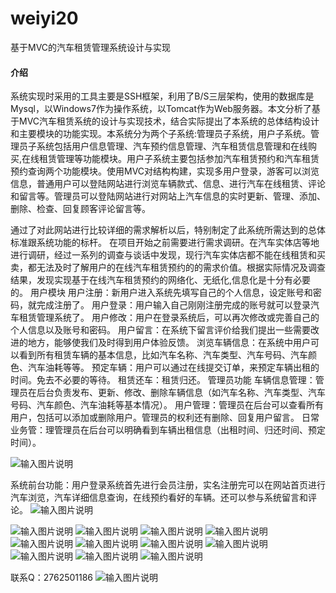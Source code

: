 # weiyi20
基于MVC的汽车租赁管理系统设计与实现
#### 介绍
系统实现时采用的工具主要是SSH框架，利用了B/S三层架构，使用的数据库是Mysql，以Windows7作为操作系统，以Tomcat作为Web服务器。本文分析了基于MVC汽车租赁系统的设计与实现技术，结合实际提出了本系统的总体结构设计和主要模块的功能实现。本系统分为两个子系统:管理员子系统，用户子系统。管理员子系统包括用户信息管理、汽车预约信息管理、汽车租赁信息管理和在线购买,在线租赁管理等功能模块。用户子系统主要包括参加汽车租赁预约和汽车租赁预约查询两个功能模块。使用MVC对结构构建，实现多用户登录，游客可以浏览信息，普通用户可以登陆网站进行浏览车辆款式、信息、进行汽车在线租赁、评论和留言等。管理员可以登陆网站进行对网站上汽车信息的实时更新、管理、添加、删除、检查、回复顾客评论留言等。

通过了对此网站进行比较详细的需求解析以后，特别制定了此系统所需达到的总体标准跟系统功能的标杆。
在项目开始之前需要进行需求调研。在汽车实体店等地进行调研，经过一系列的调查与谈话中发现，现行汽车实体店都不能在线租赁和买卖，都无法及时了解用户的在线汽车租赁预约的的需求价值。根据实际情况及调查结果，发现实现基于在线汽车租赁预约的网络化、无纸化,信息化是十分有必要的。
用户模块
用户注册：新用户进入系统先填写自己的个人信息，设定账号和密码，就完成注册了。
用户登录：用户输入自己刚刚注册完成的账号就可以登录汽车租赁管理系统了。
用户修改：用户在登录系统后，可以再次修改或完善自己的个人信息以及账号和密码。
用户留言：在系统下留言评价给我们提出一些需要改进的地方，能够使我们及时得到用户体验反馈。
浏览车辆信息：在系统中用户可以看到所有租赁车辆的基本信息，比如汽车名称、汽车类型、汽车号码、汽车颜色、汽车油耗等等。
预定车辆：用户可以通过在线提交订单，来预定车辆出租的时间。免去不必要的等待。
租赁还车：租赁归还。
管理员功能
车辆信息管理：管理员在后台负责发布、更新、修改、删除车辆信息（如汽车名称、汽车类型、汽车号码、汽车颜色、汽车油耗等基本情况）。
用户管理：管理员在后台可以查看所有用户，包括可以添加或删除用户。管理员的权利还有删除、回复用户留言。 
日常业务管：理管理员在后台可以明确看到车辆出租信息（出租时间、归还时间、预定时间）。

![输入图片说明](https://images.gitee.com/uploads/images/2020/1123/234049_bd0b1cc7_4865385.png "屏幕截图.png")

系统前台功能：用户登录系统首先进行会员注册，实名注册完可以在网站首页进行汽车浏览，汽车详细信息查询，在线预约看好的车辆。还可以参与系统留言和评论。
![输入图片说明](https://images.gitee.com/uploads/images/2020/1125/234102_f045ab65_4865385.png "屏幕截图.png")

![输入图片说明](https://images.gitee.com/uploads/images/2020/1125/234113_a45cd954_4865385.png "屏幕截图.png")
![输入图片说明](https://images.gitee.com/uploads/images/2020/1125/234121_02ed605e_4865385.png "屏幕截图.png")
![输入图片说明](https://images.gitee.com/uploads/images/2020/1125/234130_ea14d919_4865385.png "屏幕截图.png")
![输入图片说明](https://images.gitee.com/uploads/images/2020/1125/234137_14cb6035_4865385.png "屏幕截图.png")
![输入图片说明](https://images.gitee.com/uploads/images/2020/1125/234143_09dee7c6_4865385.png "屏幕截图.png")
![输入图片说明](https://images.gitee.com/uploads/images/2020/1125/234151_792db45e_4865385.png "屏幕截图.png")
![输入图片说明](https://images.gitee.com/uploads/images/2020/1125/234157_3e74d070_4865385.png "屏幕截图.png")
![输入图片说明](https://images.gitee.com/uploads/images/2020/1125/234202_9a7e8aa2_4865385.png "屏幕截图.png")
![输入图片说明](https://images.gitee.com/uploads/images/2020/1125/234210_c95b2d3b_4865385.png "屏幕截图.png")
![输入图片说明](https://images.gitee.com/uploads/images/2020/1125/234216_57fde399_4865385.png "屏幕截图.png")
![输入图片说明](https://images.gitee.com/uploads/images/2020/1125/234223_222c1077_4865385.png "屏幕截图.png")

联系Q：2762501186
![输入图片说明](https://images.gitee.com/uploads/images/2020/1119/003728_cd598bb9_4865385.jpeg "微信.jpg")
